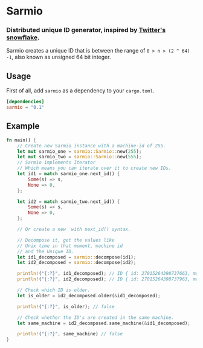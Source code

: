 # Sarmio

### Distributed unique ID generator, inspired by [Twitter's snowflake](https://blog.twitter.com/engineering/en_us/a/2010/announcing-snowflake.html).


Sarmio creates a unique ID that is between the range of `0 > n > (2 ^ 64) -1`, also known as unsigned 64 bit integer.


## Usage

First of all, add `sarmio` as a dependency to your `cargo.toml`.

```toml
[dependencies]
sarmio = "0.1"
```



## Example

```rust
fn main() {
    // Create new Sarmio instance with a machine-id of 255.
    let mut sarmio_one = sarmio::Sarmio::new(255);
    let mut sarmio_two = sarmio::Sarmio::new(555);
    // Sarmio implements Iterator
    // Which means you can iterate over it to create new IDs.
    let id1 = match sarmio_one.next_id() {
        Some(s) => s,
        None => 0,
    };

    let id2 = match sarmio_two.next_id() {
        Some(s) => s,
        None => 0,
    };

    // Or create a new  with next_id() syntax.

    // Decompose it, get the values like
    // Unix time in that moment, machine id
    // and the Unique ID.
    let id1_decomposed = sarmio::decompose(id1);
    let id2_decomposed = sarmio::decompose(id2);

    println!("{:?}", id1_decomposed); // ID { id: 27015264398737663, machine_id: 255, time: 1610235238 }
    println!("{:?}", id2_decomposed); // ID { id: 27015264398737963, machine_id: 555, time: 1610235238 }

    // Check which ID is older.
    let is_older = id2_decomposed.older(&id1_decomposed);

    println!("{:?}", is_older); // false

    // Check whether the ID's are created in the same machine.
    let same_machine = id2_decomposed.same_machine(&id1_decomposed);

    println!("{:?}", same_machine) // false
}
```
